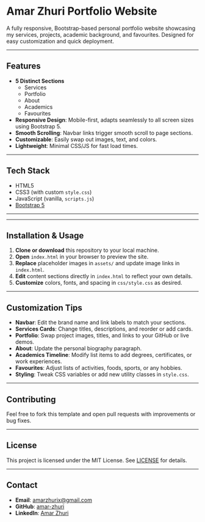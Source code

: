 # Amar Zhuri Portfolio Website

A fully responsive, Bootstrap-based personal portfolio website showcasing my services, projects, academic background, and favourites. Designed for easy customization and quick deployment.

---

## Features

- **5 Distinct Sections**
  - Services
  - Portfolio
  - About
  - Academics
  - Favourites
- **Responsive Design**: Mobile-first, adapts seamlessly to all screen sizes using Bootstrap 5.
- **Smooth Scrolling**: Navbar links trigger smooth scroll to page sections.
- **Customizable**: Easily swap out images, text, and colors.
- **Lightweight**: Minimal CSS/JS for fast load times.

---

## Tech Stack

- HTML5
- CSS3 (with custom `style.css`)
- JavaScript (vanilla, `scripts.js`)
- [Bootstrap 5](https://getbootstrap.com/)

---


---

## Installation & Usage

1. **Clone or download** this repository to your local machine.
2. **Open** `index.html` in your browser to preview the site.
3. **Replace** placeholder images in `assets/` and update image links in `index.html`.
4. **Edit** content sections directly in `index.html` to reflect your own details.
5. **Customize** colors, fonts, and spacing in `css/style.css` as desired.

---

## Customization Tips

- **Navbar**: Edit the brand name and link labels to match your sections.
- **Services Cards**: Change titles, descriptions, and reorder or add cards.
- **Portfolio**: Swap project images, titles, and links to your GitHub or live demos.
- **About**: Update the personal biography paragraph.
- **Academics Timeline**: Modify list items to add degrees, certificates, or work experiences.
- **Favourites**: Adjust lists of activities, foods, sports, or any hobbies.
- **Styling**: Tweak CSS variables or add new utility classes in `style.css`.

---

## Contributing

Feel free to fork this template and open pull requests with improvements or bug fixes.

---

## License

This project is licensed under the MIT License. See [LICENSE](LICENSE) for details.

---

## Contact

- **Email**: amarzhurix@gmail.com  
- **GitHub**: [amar-zhuri](https://github.com/amar-zhuri)  
- **LinkedIn**: [Amar Zhuri](https://www.linkedin.com/in/amar-zhuri/)

